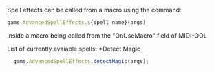Spell effects can be called from a macro using the command: 
```javascript 
game.AdvancedSpellEffects.${spell name}(args)
```
inside a macro being called from the "OnUseMacro" field of MIDI-QOL

List of currently avaiable spells: 
*Detect Magic
```javascript
  game.AdvancedSpellEffects.detectMagic(args);
```
